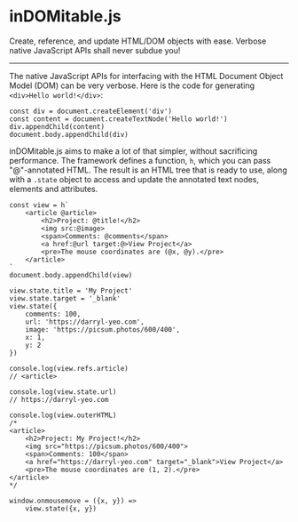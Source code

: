 # inDOMitable.js

Create, reference, and update HTML/DOM objects with ease. Verbose native JavaScript APIs shall never subdue you!

---

The native JavaScript APIs for interfacing with the HTML Document Object Model (DOM) can be very verbose. Here is the code for generating `<div>Hello world!</div>`:

```
const div = document.createElement('div')
const content = document.createTextNode('Hello world!')
div.appendChild(content)
document.body.appendChild(div)
```


inDOMitable.js aims to make a lot of that simpler, without sacrificing performance. The framework defines a function, `h`, which you can pass "@"-annotated HTML. The result is an HTML tree that is ready to use, along with a `.state` object to access and update the annotated text nodes, elements and attributes.

```
const view = h`
	<article @article>
		<h2>Project: @title!</h2>
		<img src:@image>
		<span>Comments: @comments</span>
		<a href:@url target:@>View Project</a>
		<pre>The mouse coordinates are (@x, @y).</pre>
	</article>
`
document.body.appendChild(view)

view.state.title = 'My Project'
view.state.target = '_blank'
view.state({
	comments: 100,
	url: 'https://darryl-yeo.com',
	image: 'https://picsum.photos/600/400',
	x: 1,
	y: 2
})

console.log(view.refs.article)
// <article>

console.log(view.state.url)
// https://darryl-yeo.com

console.log(view.outerHTML)
/*
<article>
	<h2>Project: My Project!</h2>
	<img src="https://picsum.photos/600/400">
	<span>Comments: 100</span>
	<a href="https://darryl-yeo.com" target="_blank">View Project</a>
	<pre>The mouse coordinates are (1, 2).</pre>
</article>
*/

window.onmousemove = ({x, y}) =>
	view.state({x, y})
```
